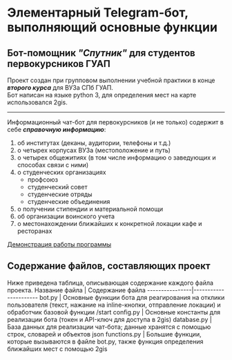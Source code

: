 # Элементарный Telegram-бот, выполняющий основные функции
## Бот-помощник _"Спутник"_ для студентов первокурсников ГУАП
Проект создан при групповом выполнении учебной практики в конце ***второго курса*** для ВУЗа СПб ГУАП.  
Бот написан на языке python 3, для определения мест на карте использовался 2gis. 
____
Информационный чат-бот для первокурсников (и не только) содержит в себе ***справочную информацию***:  
1. об институтах (деканы, аудитории, телефоны и т.д.)
2. о четырех корпусах ВУЗа (местоположение и путь)
3. о четырех общежитиях (в том числе информацию о заведующих и способах связи с ними)
4. о студенческих организациях
    - профсоюз   
    - студенческий совет  
    - студенческие отряды
    - студенческие объединения  
5. о получении стипендии и материальной помощи
6. об организации воинского учета
7. о местонахождении ближайших к конкретной локации кафе и ресторанах

[Демонстрация работы программы](https://drive.google.com/file/d/1-9PHoN9M_aWa_jLk-xZIsWX4LZsvROX_/view?usp=sharing)
## Содержание файлов, составляющих проект
Ниже приведена таблица, описывающая содержание каждого файла проекта.
Название файла  | Содержание файла
----------------|----------------------
bot.py          | Основные функции бота для реагирования на отклики пользователя (текст, нажание на inline-кнопки, отправление локации) и обработчик базовой функции /start
config.py       | Основные константы для реализации бота (токен и API-ключ для доступа в 2gis) 
database.py     | База данных для реализации чат-бота; данные хранятся с помощью строк, словарей и объектов json
functions.py    | Большие функции, которые вызываются в файле bot.py, также функция определения ближайших мест с помощью 2gis
